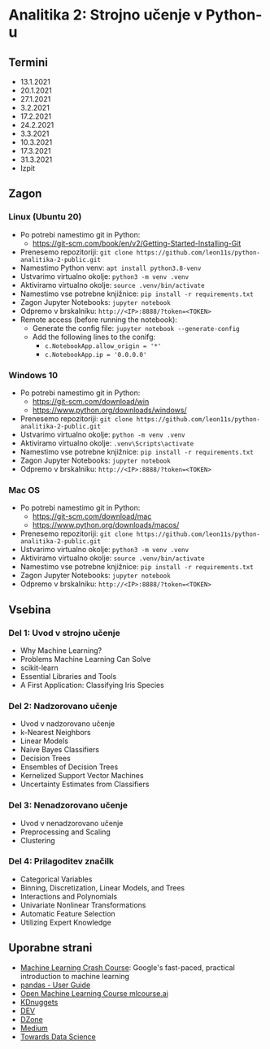 # Analitika 2: Strojno učenje v Python-u

## Termini
- 13.1.2021
- 20.1.2021
- 27.1.2021
- 3.2.2021
- 17.2.2021
- 24.2.2021
- 3.3.2021
- 10.3.2021
- 17.3.2021
- 31.3.2021
- Izpit 


## Zagon 
### Linux (Ubuntu 20)
- Po potrebi namestimo git in Python:
    - https://git-scm.com/book/en/v2/Getting-Started-Installing-Git
- Prenesemo repozitoriji: `git clone https://github.com/leon11s/python-analitika-2-public.git`
- Namestimo Python venv: `apt install python3.8-venv`
- Ustvarimo virtualno okolje: `python3 -m venv .venv`
- Aktiviramo virtualno okolje: `source .venv/bin/activate`
- Namestimo vse potrebne knjižnice: `pip install -r requirements.txt`
- Zagon Jupyter Notebooks: `jupyter notebook`
- Odpremo v brskalniku: `http://<IP>:8888/?token=<TOKEN>`
- Remote access (before running the notebook):
    - Generate the config file: `jupyter notebook --generate-config`
    - Add the following lines to the conifg:
        - `c.NotebookApp.allow_origin = '*'`
        - `c.NotebookApp.ip = '0.0.0.0'`

### Windows 10
- Po potrebi namestimo git in Python:
    - https://git-scm.com/download/win
    - https://www.python.org/downloads/windows/
- Prenesemo repozitoriji: `git clone https://github.com/leon11s/python-analitika-2-public.git`
- Ustvarimo virtualno okolje: `python -m venv .venv`
- Aktiviramo virtualno okolje: `.venv\Scripts\activate`
- Namestimo vse potrebne knjižnice: `pip install -r requirements.txt`
- Zagon Jupyter Notebooks: `jupyter notebook`
- Odpremo v brskalniku: `http://<IP>:8888/?token=<TOKEN>`

### Mac OS
- Po potrebi namestimo git in Python:
    - https://git-scm.com/download/mac
    - https://www.python.org/downloads/macos/
- Prenesemo repozitoriji: `git clone https://github.com/leon11s/python-analitika-2-public.git`
- Ustvarimo virtualno okolje: `python3 -m venv .venv`
- Aktiviramo virtualno okolje: `source .venv/bin/activate`
- Namestimo vse potrebne knjižnice: `pip install -r requirements.txt`
- Zagon Jupyter Notebooks: `jupyter notebook`
- Odpremo v brskalniku: `http://<IP>:8888/?token=<TOKEN>`

## Vsebina
### Del 1: Uvod v strojno učenje
- Why Machine Learning? 
- Problems Machine Learning Can Solve
- scikit-learn
- Essential Libraries and Tools
- A First Application: Classifying Iris Species

### Del 2: Nadzorovano učenje
- Uvod v nadzorovano učenje
- k-Nearest Neighbors
- Linear Models
- Naive Bayes Classifiers
- Decision Trees
- Ensembles of Decision Trees
- Kernelized Support Vector Machines
- Uncertainty Estimates from Classifiers

### Del 3: Nenadzorovano učenje
- Uvod v nenadzorovano učenje
- Preprocessing and Scaling
- Clustering

### Del 4: Prilagoditev značilk
- Categorical Variables
- Binning, Discretization, Linear Models, and Trees
- Interactions and Polynomials
- Univariate Nonlinear Transformations
- Automatic Feature Selection
- Utilizing Expert Knowledge

## Uporabne strani
- [Machine Learning Crash Course](https://developers.google.com/machine-learning): Google's fast-paced, practical introduction to machine learning
- [pandas - User Guide](https://pandas.pydata.org/pandas-docs/stable/user_guide/index.html)
- [Open Machine Learning Course mlcourse.ai](https://mlcourse.ai/)
- [KDnuggets](https://www.kdnuggets.com/)
- [DEV](https://dev.to/)
- [DZone](https://dzone.com)
- [Medium](https://medium.com/)
- [Towards Data Science](https://towardsdatascience.com/)